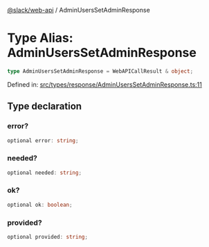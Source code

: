 [@slack/web-api](../index.md) / AdminUsersSetAdminResponse

# Type Alias: AdminUsersSetAdminResponse

```ts
type AdminUsersSetAdminResponse = WebAPICallResult & object;
```

Defined in: [src/types/response/AdminUsersSetAdminResponse.ts:11](https://github.com/slackapi/node-slack-sdk/blob/main/packages/web-api/src/types/response/AdminUsersSetAdminResponse.ts#L11)

## Type declaration

### error?

```ts
optional error: string;
```

### needed?

```ts
optional needed: string;
```

### ok?

```ts
optional ok: boolean;
```

### provided?

```ts
optional provided: string;
```
